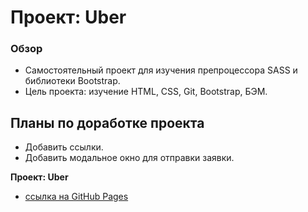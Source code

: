 # Проект: Uber

### Обзор

* Самостоятельный проект для изучения препроцессора SASS и библиотеки Bootstrap.
* Цель проекта: изучение HTML, CSS, Git, Bootstrap, БЭМ.

## Планы по доработке проекта
* Добавить ссылки.
* Добавить модальное окно для отправки заявки.


**Проект: Uber**


* [ссылка на GitHub Pages](https://yurick78.github.io/uber/index.html)
